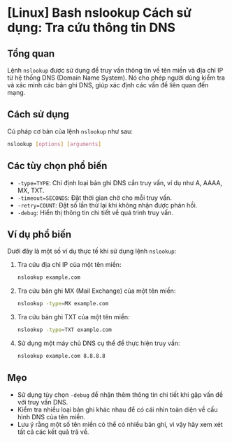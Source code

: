 # [Linux] Bash nslookup Cách sử dụng: Tra cứu thông tin DNS

## Tổng quan
Lệnh `nslookup` được sử dụng để truy vấn thông tin về tên miền và địa chỉ IP từ hệ thống DNS (Domain Name System). Nó cho phép người dùng kiểm tra và xác minh các bản ghi DNS, giúp xác định các vấn đề liên quan đến mạng.

## Cách sử dụng
Cú pháp cơ bản của lệnh `nslookup` như sau:

```bash
nslookup [options] [arguments]
```

## Các tùy chọn phổ biến
- `-type=TYPE`: Chỉ định loại bản ghi DNS cần truy vấn, ví dụ như A, AAAA, MX, TXT.
- `-timeout=SECONDS`: Đặt thời gian chờ cho mỗi truy vấn.
- `-retry=COUNT`: Đặt số lần thử lại khi không nhận được phản hồi.
- `-debug`: Hiển thị thông tin chi tiết về quá trình truy vấn.

## Ví dụ phổ biến
Dưới đây là một số ví dụ thực tế khi sử dụng lệnh `nslookup`:

1. Tra cứu địa chỉ IP của một tên miền:
   ```bash
   nslookup example.com
   ```

2. Tra cứu bản ghi MX (Mail Exchange) của một tên miền:
   ```bash
   nslookup -type=MX example.com
   ```

3. Tra cứu bản ghi TXT của một tên miền:
   ```bash
   nslookup -type=TXT example.com
   ```

4. Sử dụng một máy chủ DNS cụ thể để thực hiện truy vấn:
   ```bash
   nslookup example.com 8.8.8.8
   ```

## Mẹo
- Sử dụng tùy chọn `-debug` để nhận thêm thông tin chi tiết khi gặp vấn đề với truy vấn DNS.
- Kiểm tra nhiều loại bản ghi khác nhau để có cái nhìn toàn diện về cấu hình DNS của tên miền.
- Lưu ý rằng một số tên miền có thể có nhiều bản ghi, vì vậy hãy xem xét tất cả các kết quả trả về.